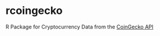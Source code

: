rcoingecko
========

R Package for Cryptocurrency Data from the [CoinGecko API](https://www.coingecko.com/api/documentations/v3)
